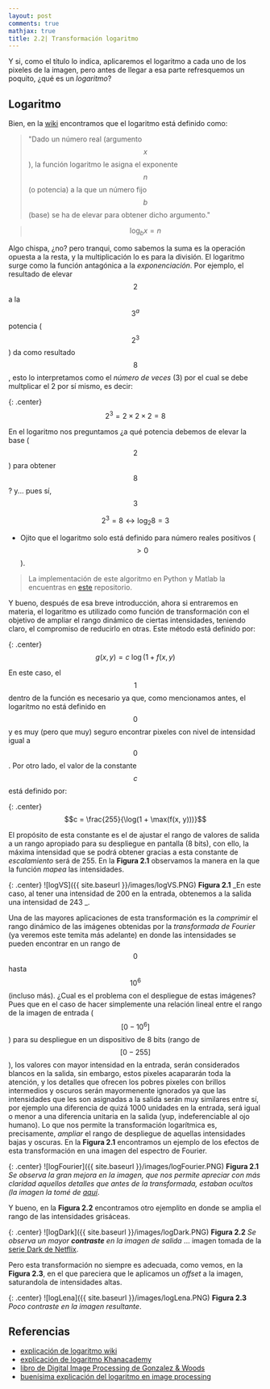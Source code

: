 ```yaml
---
layout: post
comments: true
mathjax: true
title: 2.2| Transformación logaritmo
---
```

Y si, como el título lo indica, aplicaremos el logaritmo a cada uno de los pixeles de la imagen, pero antes de llegar a esa parte refresquemos un poquito, ¿qué es un _logaritmo_?

## Logaritmo

Bien, en la [wiki](https://es.wikipedia.org/wiki/Logaritmo) encontramos que el logaritmo está definido como:
>"Dado un número real (argumento $$x$$), la función logaritmo le asigna el exponente $$n$$ (o potencia) a la que un número fijo $$b$$ (base) se ha de elevar para obtener dicho argumento."

>$$\log_{b}x = n$$

Algo chispa, ¿no? pero tranqui, como sabemos la suma es la operación opuesta a la resta, y la multiplicación lo es para la división. El logaritmo surge como la función antagónica a la _exponenciación_. 
Por ejemplo, el resultado de elevar $$2$$ a la $$3^{a}$$ potencia ($$2^{3}$$) da como resultado $$8$$, esto lo interpretamos como el _número de veces_ (3) por el cual se debe multplicar el 2 por sí mismo, es decir:

{: .center} 
$$2^{3} = 2 \times 2 \times 2 = 8$$

En el logaritmo nos preguntamos ¿a qué potencia debemos de elevar la base ($$2$$) para obtener $$8$$? y... pues sí, $$3$$

$$2^{3} = 8 \longleftrightarrow \log_{2}8 = 3$$

* Ojito que el logaritmo solo está definido para número reales positivos ($$>0$$).

> La implementación de este algoritmo en Python y Matlab la encuentras en [este](https://github.com/BryanMed/Procesamiento-de-imagen/tree/master/2.2%20logaritmo) repositorio.

Y bueno, después de esa breve introducción, ahora si entraremos en materia, el logaritmo es utilizado como función de transformación con el objetivo de ampliar el rango dinámico de ciertas intensidades, teniendo claro, el compromiso de reducirlo en otras. Este método está definido por:

{: .center}
$$g(x, y) = c \: \log(1 + f(x, y)$$

En este caso, el $$1$$ dentro de la función es necesario ya que, como mencionamos antes, el logaritmo no está definido en $$0$$ y es muy (pero que muy) seguro encontrar pixeles con nivel de intensidad igual a $$0$$. Por otro lado, el valor de la constante $$c$$ está definido por:

{: .center}
$$c = \frac{255}{\log(1 + \max(f(x, y)))}$$

El propósito de esta constante es el de ajustar el rango de valores de salida a un rango apropiado para su despliegue en pantalla (8 bits), con ello, la máxima intensidad que se podrá obtener gracias a esta constante de _escalamiento_ será de 255. En la __Figura 2.1__ observamos la manera en la que la función _mapea_ las intensidades.

{: .center}
![logVS]({{ site.baseurl }}/images/logVS.PNG)
 __Figura 2.1__ _En este caso, al tener una intensidad de 200 en la entrada, obtenemos a la salida una intensidad de 243 _.

Una de las mayores aplicaciones de esta transformación es la _comprimir_ el rango dinámico de las imágenes obtenidas por la _transformada de Fourier_ (ya veremos este temita más adelante) en donde las intensidades se pueden encontrar en un rango de $$0$$ hasta $$10^{6}$$ (incluso más). ¿Cual es el problema con el despliegue de estas imágenes? Pues que en el caso de hacer simplemente una relación lineal entre el rango de la imagen de entrada ($$[0 - 10^{6}]$$) para su despliegue en un dispositivo de 8 bits (rango de $$[0 - 255]$$), los valores con mayor intensidad en la entrada, serán considerados blancos en la salida, sin embargo, estos pixeles acapararán toda la atención, y los detalles que ofrecen los pobres pixeles con brillos intermedios y oscuros serán mayormenente ignorados ya que las intensidades que les son asignadas a la salida serán muy similares entre sí, por ejemplo una diferencia de quizá 1000 unidades en la entrada, será igual o menor a una diferencia unitaria en la salida (yup, indeferenciable al ojo humano). Lo que nos permite la transformación logarítmica es, precisamente, _ampliar_ el rango de despliegue de aquellas intensidades bajas y oscuras. En la __Figura 2.1__ encontramos un ejemplo de los efectos de esta transformación en una imagen del espectro de Fourier.

{: .center}
![logFourier]({{ site.baseurl }}/images/logFourier.PNG)
 __Figura 2.1__ _Se observa la gran mejora en la imagen, que nos permite apreciar con más claridad aquellos detalles que antes de la transformada, estaban ocultos (la imagen la tomé de [aquí](http://www.cs.uregina.ca/Links/class-info/425-nova/Lab5/index.html
)_.

Y bueno, en la __Figura 2.2__ encontramos otro ejemplito en donde se amplia el rango de las intensidades grisáceas.

{: .center}
![logDark]({{ site.baseurl }}/images/logDark.PNG)
 __Figura 2.2__ _Se observa un mayor __contraste__ en la imagen de salida_ ... imagen tomada de la [serie Dark de Netflix](https://www.netflix.com/mx/title/80100172).
 
 Pero esta transformación no siempre es adecuada, como vemos, en la __Figura 2.3__, en el que pareciera que le aplicamos un _offset_ a la imagen, saturandola de intensidades altas.

{: .center}
![logLena]({{ site.baseurl }}/images/logLena.PNG)
 __Figura 2.3__ _Poco contraste en la imagen resultante_.


  

## Referencias

* [explicación de logaritmo wiki](https://es.wikipedia.org/wiki/Logaritmo)
* [explicación de logaritmo Khanacademy](https://es.khanacademy.org/math/algebra2/exponential-and-logarithmic-functions/introduction-to-logarithms/a/intro-to-logarithms)
* [libro de Digital Image Processing de Gonzalez & Woods](https://www.amazon.com/Digital-Image-Processing-Rafael-Gonzalez/dp/0133356728)
* [buenísima explicación del logaritmo en image processing](https://homepages.inf.ed.ac.uk/rbf/HIPR2/pixlog.htm)



